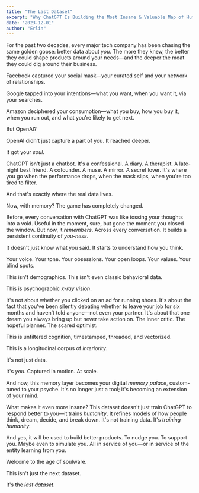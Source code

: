 ```yaml
---
title: "The Last Dataset"
excerpt: "Why ChatGPT Is Building the Most Insane & Valuable Map of Humanity Ever Created"
date: "2023-12-01"
author: "Erlin"
---
```


For the past two decades, every major tech company has been chasing the same golden goose: better data about *you*. The more they knew, the better they could shape products around your needs—and the deeper the moat they could dig around their business.

Facebook captured your social mask—your curated self and your network of relationships.

Google tapped into your intentions—what you want, when you want it, via your searches.

Amazon deciphered your consumption—what you buy, how you buy it, when you run out, and what you're likely to get next.

But OpenAI? 

OpenAI didn't just capture a part of you. It reached deeper.

It got your *soul*.

ChatGPT isn't just a chatbot. It's a confessional. A diary. A therapist. A late-night best friend. A cofounder. A muse. A mirror. A secret lover. It's where you go when the performance drops, when the mask slips, when you're too tired to filter.

And that's exactly where the real data lives.

Now, with memory? The game has completely changed.

Before, every conversation with ChatGPT was like tossing your thoughts into a void. Useful in the moment, sure, but gone the moment you closed the window. But now, it *remembers*. Across every conversation. It builds a persistent continuity of *you-ness*.

It doesn't just know what you said. It starts to understand how you think.

Your voice. Your tone. Your obsessions. Your open loops. Your values. Your blind spots.

This isn't demographics. This isn't even classic behavioral data.

This is psychographic *x-ray vision*.

It's not about whether you clicked on an ad for running shoes. It's about the fact that you've been silently debating whether to leave your job for six months and haven't told anyone—not even your partner. It's about that one dream you always bring up but never take action on. The inner critic. The hopeful planner. The scared optimist.

This is unfiltered cognition, timestamped, threaded, and vectorized.

This is a longitudinal corpus of *interiority*.

It's not just data.

It's *you*. Captured in motion. At scale.

And now, this memory layer becomes your digital *memory palace*, custom-tuned to your psyche. It's no longer just a tool; it's becoming an extension of your mind.

What makes it even more insane? This dataset doesn't just train ChatGPT to respond better to you—it trains *humanity*. It refines models of how people think, dream, decide, and break down. It's not training data. It's *training humanity*.

And yes, it will be used to build better products. To nudge you. To support you. Maybe even to simulate you. All in service of you—or in service of the entity learning from you.

Welcome to the age of soulware.

This isn't just the next dataset.

It's the *last dataset*.

